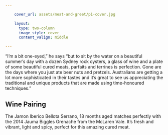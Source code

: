 ```yaml
---

    cover_url: assets/meat-and-greet/p1-cover.jpg

    layout:
      type: two-column
      image_style: cover
      content_valign: middle

---
```


“I’m a bit one-eyed,” he says “but to sit by the water on a beautiful summer’s day with a dozen Sydney rock oysters, a glass of wine and a plate of some beautiful cured meats, parfaits and terrines is perfection. Gone are the days where you just ate beer nuts and pretzels. Australians are getting a lot more sophisticated in their tastes and it’s great to see us appreciating the traditional and unique products that are made using time-honoured techniques.”

<div class="circle">
  <h2>Wine Pairing</h2>

  <p>The Jamon Iberico Bellota Serrano, 18 months aged matches perfectly with the 2014 Jauma Biggles Grenache from the McLaren Vale. It’s fresh and vibrant, light and spicy, perfect for this amazing cured meat.</p>
</div>
